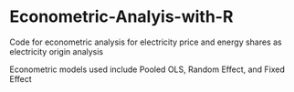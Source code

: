 # Econometric-Analyis-with-R
Code for econometric analysis for electricity price and energy shares as electricity origin analysis 

Econometric models used include Pooled OLS, Random Effect, and Fixed Effect 
